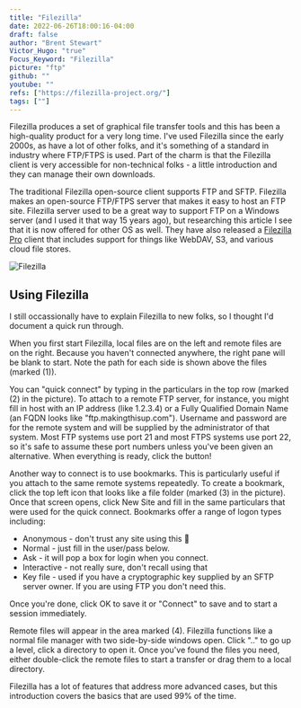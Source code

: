 ```yaml
---
title: "Filezilla"
date: 2022-06-26T18:00:16-04:00
draft: false
author: "Brent Stewart"
Victor_Hugo: "true"
Focus_Keyword: "Filezilla"
picture: "ftp"
github: ""
youtube: ""
refs: ["https://filezilla-project.org/"]
tags: [""]
---
```


Filezilla produces a set of graphical file transfer tools and this has been a high-quality product for a very long time.  I've used Filezilla since the early 2000s, as have a lot of other folks, and it's something of a standard in industry where FTP/FTPS is used.  Part of the charm is that the Filezilla client is very accessible for non-technical folks - a little introduction and they can manage their own downloads.

The traditional Filezilla open-source client supports FTP and SFTP.  Filezilla makes an open-source FTP/FTPS server that makes it easy to host an FTP site.  Filezilla server used to be a great way to support FTP on a Windows server (and I used it that way 15 years ago), but researching this article I see that it is now offered for other OS as well.  They have also released a [Filezilla Pro](https://filezilla-project.org/filezilla_pro.php) client that includes support for things like WebDAV, S3, and various cloud file stores.

![Filezilla](/220626_Filezilla.png#floatright)
## Using Filezilla

I still occassionally have to explain Filezilla to new folks, so I thought I'd document a quick run through.

When you first start Filezilla, local files are on the left and remote files are on the right.  Because you haven't connected anywhere, the right pane will be blank to start.  Note the path for each side is shown above the files (marked (1)).

You can "quick connect" by typing in the particulars in the top row (marked (2) in the picture).  To attach to a remote FTP server, for instance, you might fill in host with an IP address (like 1.2.3.4) or a Fully Qualified Domain Name (an FQDN looks like "ftp.makingthisup.com").  Username and password are for the remote system and will be supplied by the administrator of that system.  Most FTP systems use port 21 and most FTPS systems use port 22, so it's safe to assume these port numbers unless you've been given an alternative.  When everything is ready, click the button!


Another way to connect is to use bookmarks.  This is particularly useful if you attach to the same remote systems repeatedly.  To create a bookmark, click the top left icon that looks like a file folder (marked (3) in the picture).  Once that screen opens, click New Site and fill in the same particulars that were used for the quick connect.  Bookmarks offer a range of logon types including:
* Anonymous - don't trust any site using this 🙂
* Normal - just fill in the user/pass below.
* Ask - it will pop a box for login when you connect.
* Interactive - not really sure, don't recall using that
* Key file - used if you have a cryptographic key supplied by an SFTP server owner.  If you are using FTP you don't need this.

Once you're done, click OK to save it or "Connect" to save and to start a session immediately.

Remote files will appear in the area marked (4).  Filezilla functions like a normal file manager with two side-by-side windows open.  Click ".." to go up a level, click a directory to open it.  Once you've found the files you need, either double-click the remote files to start a transfer or drag them to a local directory.

Filezilla has a lot of features that address more advanced cases, but this introduction covers the basics that are used 99% of the time. 